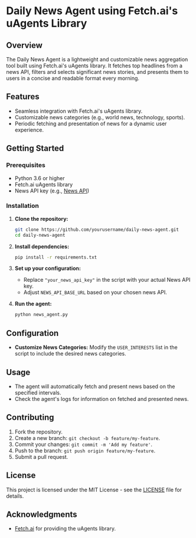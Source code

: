 # Daily News Agent using Fetch.ai's uAgents Library

## Overview

The Daily News Agent is a lightweight and customizable news aggregation tool built using Fetch.ai's uAgents library. It fetches top headlines from a news API, filters and selects significant news stories, and presents them to users in a concise and readable format every morning.

## Features

- Seamless integration with Fetch.ai's uAgents library.
- Customizable news categories (e.g., world news, technology, sports).
- Periodic fetching and presentation of news for a dynamic user experience.

## Getting Started

### Prerequisites

- Python 3.6 or higher
- Fetch.ai uAgents library
- News API key (e.g., [News API](https://newsapi.org/))

### Installation

1. **Clone the repository:**

    ```bash
    git clone https://github.com/yourusername/daily-news-agent.git
    cd daily-news-agent
    ```

2. **Install dependencies:**

    ```bash
    pip install -r requirements.txt
    ```

3. **Set up your configuration:**

    - Replace `"your_news_api_key"` in the script with your actual News API key.
    - Adjust `NEWS_API_BASE_URL` based on your chosen news API.

4. **Run the agent:**

    ```bash
    python news_agent.py
    ```

## Configuration

- **Customize News Categories:**
  Modify the `USER_INTERESTS` list in the script to include the desired news categories.

## Usage

- The agent will automatically fetch and present news based on the specified intervals.
- Check the agent's logs for information on fetched and presented news.

## Contributing

1. Fork the repository.
2. Create a new branch: `git checkout -b feature/my-feature`.
3. Commit your changes: `git commit -m 'Add my feature'`.
4. Push to the branch: `git push origin feature/my-feature`.
5. Submit a pull request.

## License

This project is licensed under the MIT License - see the [LICENSE](LICENSE) file for details.

## Acknowledgments

- [Fetch.ai](https://fetch.ai/) for providing the uAgents library.
